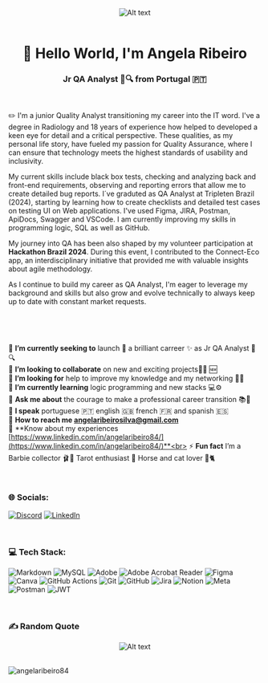 <div align="center">

<img title="Software Tester" alt="Alt text" src="https://img.freepik.com/premium-vector/software-tester-typographic-header-application-website-code-testing-software-development-debugging-it-specialist-searching-bugs-isolated-flat-vector-illustration_277904-15092.jpg?w=996">
</div>
&nbsp;
<h1 align="center">👀 Hello World, I'm Angela Ribeiro</h1>
<h3 align="center">Jr QA Analyst 🐞🔍 from Portugal 🇵🇹</h3>

&nbsp;

✏️ I'm a junior Quality Analyst transitioning my career into the IT word. I've a degree in Radiology and 18 years of experience how helped to developed a keen eye for detail and a critical perspective. These qualities, as my personal life story, have fueled my passion for Quality Assurance, where I can ensure that technology meets the highest standards of usability and inclusivity.

My current skills include black box tests, checking and analyzing back and front-end requirements, observing and reporting errors that allow me to create detailed bug reports. I´ve graduted as QA Analyst at Tripleten Brazil (2024), starting by learning how to create checklists and detailed test cases on testing UI on Web applications. I've used Figma, JIRA, Postman, ApiDocs, Swagger and VSCode. I am currently improving my skills in programming logic, SQL as well as GitHub.

My journey into QA has been also shaped by my volunteer participation at **Hackathon Brazil 2024**. During this event, I contributed to the Connect-Eco app, an interdisciplinary initiative that provided me with valuable insights about agile methodology.

As I continue to build my career as QA Analyst, I'm eager to leverage my background and skills but also grow and evolve technically to always keep up to date with constant market requests.

<br>

&nbsp;

🔭 **I’m currently seeking to** launch 🚀 a brilliant carreer ✨ as Jr QA Analyst 🐞🔍<br>
👯 **I’m looking to collaborate** on new and exciting projects👩‍💻 🆕<br>
🤝 **I’m looking for** help to improve my knowledge and my networking 🧐🌐<br>
🌱 **I’m currently learning** logic programming and new stacks 💻⚙️<br>
💬 **Ask me about** the courage to make a professional career transition 📚🙋<br>
📢 **I speak** portuguese 🇵🇹 english 🇬🇧 french 🇫🇷 and spanish 🇪🇸 <br>
📧 **How to reach me angelaribeirosilva@gmail.com**<br>
📄 **Know about my experiences [https://www.linkedin.com/in/angelaribeiro84/](https://www.linkedin.com/in/angelaribeiro84/)**<br>
⚡ **Fun fact** I’m a Barbie collector 🩰🎀 Tarot enthusiast 🔮 Horse and cat lover 🐎🐈<br>


&nbsp;

### 🌐 Socials:
[![Discord](https://img.shields.io/badge/Discord-%237289DA.svg?logo=discord&logoColor=white)](https://discord.gg/angelaribeiro84) [![LinkedIn](https://img.shields.io/badge/LinkedIn-%230077B5.svg?logo=linkedin&logoColor=white)](https://linkedin.com/in/angelaribeiro84) 

&nbsp;

### 💻 Tech Stack:
![Markdown](https://img.shields.io/badge/markdown-%23000000.svg?style=for-the-badge&logo=markdown&logoColor=white) ![MySQL](https://img.shields.io/badge/mysql-4479A1.svg?style=for-the-badge&logo=mysql&logoColor=white) ![Adobe](https://img.shields.io/badge/adobe-%23FF0000.svg?style=for-the-badge&logo=adobe&logoColor=white) ![Adobe Acrobat Reader](https://img.shields.io/badge/Adobe%20Acrobat%20Reader-EC1C24.svg?style=for-the-badge&logo=Adobe%20Acrobat%20Reader&logoColor=white) ![Figma](https://img.shields.io/badge/figma-%23F24E1E.svg?style=for-the-badge&logo=figma&logoColor=white) ![Canva](https://img.shields.io/badge/Canva-%2300C4CC.svg?style=for-the-badge&logo=Canva&logoColor=white) ![GitHub Actions](https://img.shields.io/badge/github%20actions-%232671E5.svg?style=for-the-badge&logo=githubactions&logoColor=white) ![Git](https://img.shields.io/badge/git-%23F05033.svg?style=for-the-badge&logo=git&logoColor=white) ![GitHub](https://img.shields.io/badge/github-%23121011.svg?style=for-the-badge&logo=github&logoColor=white) ![Jira](https://img.shields.io/badge/jira-%230A0FFF.svg?style=for-the-badge&logo=jira&logoColor=white) ![Notion](https://img.shields.io/badge/Notion-%23000000.svg?style=for-the-badge&logo=notion&logoColor=white) ![Meta](https://img.shields.io/badge/Meta-%230467DF.svg?style=for-the-badge&logo=Meta&logoColor=white) ![Postman](https://img.shields.io/badge/Postman-FF6C37?style=for-the-badge&logo=postman&logoColor=white) ![JWT](https://img.shields.io/badge/JWT-black?style=for-the-badge&logo=JSON%20web%20tokens)

&nbsp;

### ✍️ Random Quote
<div align="center">
<img title="Random Quote" alt="Alt text" src="https://media.licdn.com/dms/image/D4D12AQH9oww1iWDWiQ/article-inline_image-shrink_1500_2232/0/1681824213521?e=1728518400&v=beta&t=1G1zUoJFRfDT1a9Zwt2ghnCIhs-GtE2DogiU31-TNuA">
</div>
&nbsp;

<p align="left"> <img src="https://komarev.com/ghpvc/?username=angelaribeiro84&label=Profile%20views&color=0e75b6&style=flat" alt="angelaribeiro84" /> </p>

<!-- Proudly created with GPRM ( https://gprm.itsvg.in ) -->


